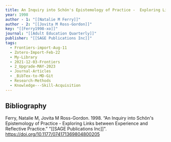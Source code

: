 ```yaml
---
title: An Inquiry into Schön's Epistemology of Practice -  Exploring Links between Experience and Reflective Practice
year: 1998
author - 1: "[[Natalie M Ferry]]"
author - 2: "[[Jovita M Ross-Gordon]]"
key: "[[Ferry1998-xo]]"
journal: "[[Adult Education Quarterly]]"
publisher: "[[SAGE Publications Inc]]"
tags:
  - Frontiers-import-Aug-11
  - Zotero-Import-Feb-22
  - My-Library
  - 2021-12-03-Frontiers
  - 2_Upgrade-MAY-2023
  - Journal-Articles
  - _BibTex-to-MD-Git
  - Research-Methods
  - Knowledge---Skill-Acquisition
---
```


## Bibliography
Ferry, Natalie M, Jovita M Ross-Gordon. 1998. “An Inquiry into Schön's Epistemology of Practice -  Exploring Links between Experience and Reflective Practice.” "[[SAGE Publications Inc]]". https://doi.org/10.1177/074171369804800205